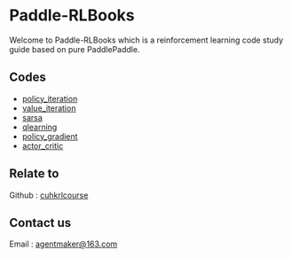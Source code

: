 # Paddle-RLBooks

Welcome to Paddle-RLBooks which is a reinforcement learning code study guide based on pure PaddlePaddle.

## Codes
- [policy_iteration](./policy_iteration)
- [value_iteration](./value_iteration)
- [sarsa](./sarsa)
- [qlearning](./qlearning)
- [policy_gradient](./policy_gradient)
- [actor_critic](./actor_critic)

## Relate to
Github : [cuhkrlcourse](https://github.com/cuhkrlcourse)

## Contact us
Email : [agentmaker@163.com]()
